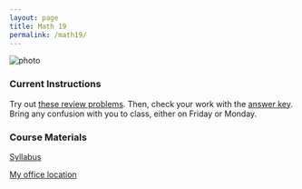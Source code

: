 ```yaml
---
layout: page
title: Math 19
permalink: /math19/
---
```


![photo](https://upload.wikimedia.org/wikipedia/commons/3/34/Sec2tan.gif)

### Current Instructions
Try out [these review problems](http://www.uvm.edu/~bfemery/Math019Review.pdf). Then, check your work with the [answer key](http://www.uvm.edu/~bfemery/Math019ReviewAnswers.pdf). Bring any confusion with you to class, either on Friday or Monday.

### Course Materials

[Syllabus](http://www.uvm.edu/~bfemery/Math19Syllabus.pdf)

[My office location](http://www.uvm.edu/~bfemery/math10/FarrellHallLocation.png)

